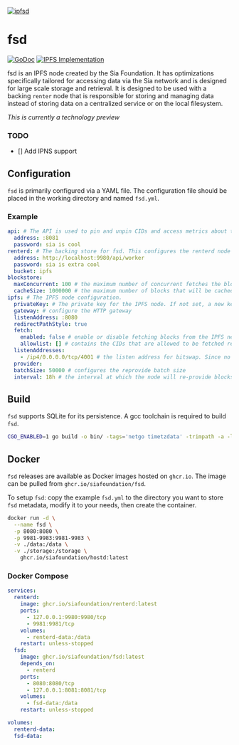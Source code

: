[![ipfsd](https://sia.tech/assets/banners/sia-banner-fsd.png)](http://sia.tech)

# fsd
[![GoDoc](https://godoc.org/go.sia.tech/fsd?status.svg)](https://godoc.org/go.sia.tech/fsd)
<a href="https://ipfs.tech"><img src="https://img.shields.io/badge/IPFS-Compatible-blue.svg" alt="IPFS Implementation"></a>

fsd is an IPFS node created by the Sia Foundation. It has optimizations specifically tailored for accessing data via the Sia network and is designed for large scale storage and retrieval. It is designed to be used with a backing `renter` node that is responsible for storing and managing data instead of storing data on a centralized service or on the local filesystem.

*This is currently a technology preview*

### TODO
- [] Add IPNS support

## Configuration

`fsd` is primarily configured via a YAML file. The configuration file should be placed in the working directory and named `fsd.yml`. 

### Example

```yml
api: # The API is used to pin and unpin CIDs and access metrics about the node
  address: :8081
  password: sia is cool
renterd: # The backing store for fsd. This configures the renterd node that stores the block data.
  address: http://localhost:9980/api/worker
  password: sia is extra cool
  bucket: ipfs
blockstore:
  maxConcurrent: 100 # the maximum number of concurrent fetches the blockstore will allow
  cacheSize: 1000000 # the maximum number of blocks that will be cached in memory at any given time
ipfs: # The IPFS node configuration.
  privateKey: # The private key for the IPFS node. If not set, a new key will be generated on startup and must be manually saved to the configuration file.
  gateway: # configure the HTTP gateway
  listenAddress: :8080
  redirectPathStyle: true
  fetch:
    enabled: false # enable or disable fetching blocks from the IPFS network If false, will only serve pinned blocks.
    allowlist: [] # contains the CIDs that are allowed to be fetched remotely by the gateway. If empty, all CIDs are allowed.
  listenAddresses:
    - /ip4/0.0.0.0/tcp/4001 # the listen address for bitswap. Since no announce addresses are configured, no bits will be swapped
  provider:
  batchSize: 50000 # configures the reprovide batch size 
  interval: 18h # the interval at which the node will re-provide blocks to the IPFS network
```

## Build

`fsd` supports SQLite for its persistence. A gcc toolchain is required to build `fsd`.

```bash
CGO_ENABLED=1 go build -o bin/ -tags='netgo timetzdata' -trimpath -a -ldflags '-s -w'  ./cmd/fsd
```

## Docker

`fsd` releases are available as Docker images hosted on `ghcr.io`. The image can be pulled from `ghcr.io/siafoundation/fsd`.

To setup `fsd`: copy the example `fsd.yml` to the directory you want to store `fsd` metadata, modify it to your needs, then create the container.

```bash
docker run -d \
  --name fsd \
  -p 8080:8080 \
  -p 9981-9983:9981-9983 \
  -v ./data:/data \
  -v ./storage:/storage \
    ghcr.io/siafoundation/hostd:latest
```

### Docker Compose
```yml
services:
  renterd:
	image: ghcr.io/siafoundation/renterd:latest
	ports:
	  - 127.0.0.1:9980:9980/tcp
	  - 9981:9981/tcp
	volumes:
	  - renterd-data:/data
	restart: unless-stopped
  fsd:
    image: ghcr.io/siafoundation/fsd:latest
	depends_on:
	  - renterd
    ports:
	  - 8080:8080/tcp
      - 127.0.0.1:8081:8081/tcp
    volumes:
      - fsd-data:/data
    restart: unless-stopped

volumes:
  renterd-data:
  fsd-data:
```